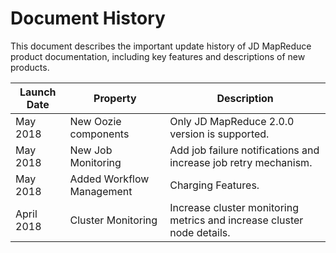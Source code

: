 # Document History

This document describes the important update history of JD MapReduce product documentation, including key features and descriptions of new products.

| Launch Date | Property | Description |
|-|-|-|
|May 2018|New Oozie components | Only JD MapReduce 2.0.0 version is supported. |
|May 2018|New Job Monitoring|Add job failure notifications and increase job retry mechanism. |
| May 2018 | Added Workflow Management | Charging Features. |
| April 2018 | Cluster Monitoring | Increase cluster monitoring metrics and increase cluster node details. |
